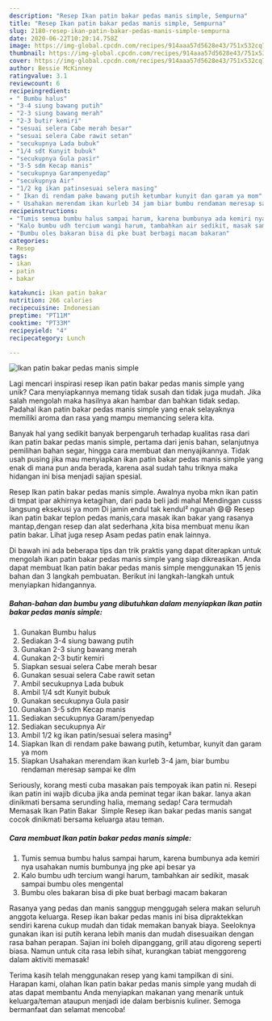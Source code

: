 ```yaml
---
description: "Resep Ikan patin bakar pedas manis simple, Sempurna"
title: "Resep Ikan patin bakar pedas manis simple, Sempurna"
slug: 2180-resep-ikan-patin-bakar-pedas-manis-simple-sempurna
date: 2020-06-22T10:20:14.758Z
image: https://img-global.cpcdn.com/recipes/914aaa57d5628e43/751x532cq70/ikan-patin-bakar-pedas-manis-simple-foto-resep-utama.jpg
thumbnail: https://img-global.cpcdn.com/recipes/914aaa57d5628e43/751x532cq70/ikan-patin-bakar-pedas-manis-simple-foto-resep-utama.jpg
cover: https://img-global.cpcdn.com/recipes/914aaa57d5628e43/751x532cq70/ikan-patin-bakar-pedas-manis-simple-foto-resep-utama.jpg
author: Bessie McKinney
ratingvalue: 3.1
reviewcount: 6
recipeingredient:
- " Bumbu halus"
- "3-4 siung bawang putih"
- "2-3 siung bawang merah"
- "2-3 butir kemiri"
- "sesuai selera Cabe merah besar"
- "sesuai selera Cabe rawit setan"
- "secukupnya Lada bubuk"
- "1/4 sdt Kunyit bubuk"
- "secukupnya Gula pasir"
- "3-5 sdm Kecap manis"
- "secukupnya Garampenyedap"
- "secukupnya Air"
- "1/2 kg ikan patinsesuai selera masing"
- " Ikan di rendam pake bawang putih ketumbar kunyit dan garam ya mom"
- " Usahakan merendam ikan kurleb 34 jam biar bumbu rendaman meresap sampai ke dlm"
recipeinstructions:
- "Tumis semua bumbu halus sampai harum, karena bumbunya ada kemiri nya usahakan numis bumbunya jng pke api besar ya"
- "Kalo bumbu udh tercium wangi harum, tambahkan air sedikit, masak sampai bumbu oles mengental"
- "Bumbu oles bakaran bisa di pke buat berbagi macam bakaran"
categories:
- Resep
tags:
- ikan
- patin
- bakar

katakunci: ikan patin bakar 
nutrition: 266 calories
recipecuisine: Indonesian
preptime: "PT11M"
cooktime: "PT33M"
recipeyield: "4"
recipecategory: Lunch

---
```



![Ikan patin bakar pedas manis simple](https://img-global.cpcdn.com/recipes/914aaa57d5628e43/751x532cq70/ikan-patin-bakar-pedas-manis-simple-foto-resep-utama.jpg)

Lagi mencari inspirasi resep ikan patin bakar pedas manis simple yang unik? Cara menyiapkannya memang tidak susah dan tidak juga mudah. Jika salah mengolah maka hasilnya akan hambar dan bahkan tidak sedap. Padahal ikan patin bakar pedas manis simple yang enak selayaknya memiliki aroma dan rasa yang mampu memancing selera kita.

Banyak hal yang sedikit banyak berpengaruh terhadap kualitas rasa dari ikan patin bakar pedas manis simple, pertama dari jenis bahan, selanjutnya pemilihan bahan segar, hingga cara membuat dan menyajikannya. Tidak usah pusing jika mau menyiapkan ikan patin bakar pedas manis simple yang enak di mana pun anda berada, karena asal sudah tahu triknya maka hidangan ini bisa menjadi sajian spesial.

Resep Ikan patin bakar pedas manis simple. Awalnya nyoba mkn ikan patin di tmpat ipar akhirnya ketagihan, dari pada beli jadi mahal Mendingan cusss langsung eksekusi ya mom Di jamin endul tak kendul² ngunah 😄😄 Resep ikan patin bakar teplon pedas manis,cara masak ikan bakar yang rasanya mantap,dengan resep dan alat sederhana ,kita bisa membuat menu ikan patin bakar. Lihat juga resep Asam pedas patin enak lainnya.


Di bawah ini ada beberapa tips dan trik praktis yang dapat diterapkan untuk mengolah ikan patin bakar pedas manis simple yang siap dikreasikan. Anda dapat membuat Ikan patin bakar pedas manis simple menggunakan 15 jenis bahan dan 3 langkah pembuatan. Berikut ini langkah-langkah untuk menyiapkan hidangannya.

<!--inarticleads1-->

##### Bahan-bahan dan bumbu yang dibutuhkan dalam menyiapkan Ikan patin bakar pedas manis simple:

1. Gunakan  Bumbu halus
1. Sediakan 3-4 siung bawang putih
1. Gunakan 2-3 siung bawang merah
1. Gunakan 2-3 butir kemiri
1. Siapkan sesuai selera Cabe merah besar
1. Gunakan sesuai selera Cabe rawit setan
1. Ambil secukupnya Lada bubuk
1. Ambil 1/4 sdt Kunyit bubuk
1. Gunakan secukupnya Gula pasir
1. Gunakan 3-5 sdm Kecap manis
1. Sediakan secukupnya Garam/penyedap
1. Sediakan secukupnya Air
1. Ambil 1/2 kg ikan patin/sesuai selera masing²
1. Siapkan  Ikan di rendam pake bawang putih, ketumbar, kunyit dan garam ya mom
1. Siapkan  Usahakan merendam ikan kurleb 3-4 jam, biar bumbu rendaman meresap sampai ke dlm


Seriously, korang mesti cuba masakan pais tempoyak ikan patin ni. Resepi ikan patin ini wajib dicuba jika anda peminat tegar ikan bakar. Ianya akan dinikmati bersama serunding halia, memang sedap! Cara termudah Memasak Ikan Patin Bakar ️ Simple Resep ikan bakar pedas manis sangat cocok dinikmati bersama keluarga atau teman. 

<!--inarticleads2-->

##### Cara membuat Ikan patin bakar pedas manis simple:

1. Tumis semua bumbu halus sampai harum, karena bumbunya ada kemiri nya usahakan numis bumbunya jng pke api besar ya
1. Kalo bumbu udh tercium wangi harum, tambahkan air sedikit, masak sampai bumbu oles mengental
1. Bumbu oles bakaran bisa di pke buat berbagi macam bakaran


Rasanya yang pedas dan manis sanggup menggugah selera makan seluruh anggota keluarga. Resep ikan bakar pedas manis ini bisa dipraktekkan sendiri karena cukup mudah dan tidak memakan banyak biaya. Seeloknya gunakan ikan isi putih kerana lebih manis dan mudah disesuaikan dengan rasa bahan perapan. Sajian ini boleh dipanggang, grill atau digoreng seperti biasa. Namun untuk cita rasa lebih sihat, kurangkan tabiat menggoreng dalam aktiviti memasak! 

Terima kasih telah menggunakan resep yang kami tampilkan di sini. Harapan kami, olahan Ikan patin bakar pedas manis simple yang mudah di atas dapat membantu Anda menyiapkan makanan yang menarik untuk keluarga/teman ataupun menjadi ide dalam berbisnis kuliner. Semoga bermanfaat dan selamat mencoba!
